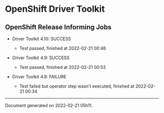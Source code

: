 
OpenShift Driver Toolkit
========================

OpenShift Release Informing Jobs
--------------------------------



* Driver Toolkit 4.10: SUCCESS
  - Test passed, finished at 2022-02-21 00:46



* Driver Toolkit 4.9: SUCCESS
  - Test passed, finished at 2022-02-21 00:53



* Driver Toolkit 4.8: FAILURE
  - Test failed but operator step wasn't executed, finished at 2022-02-21 00:34

---
Document generated on 2022-02-21 05h11.

